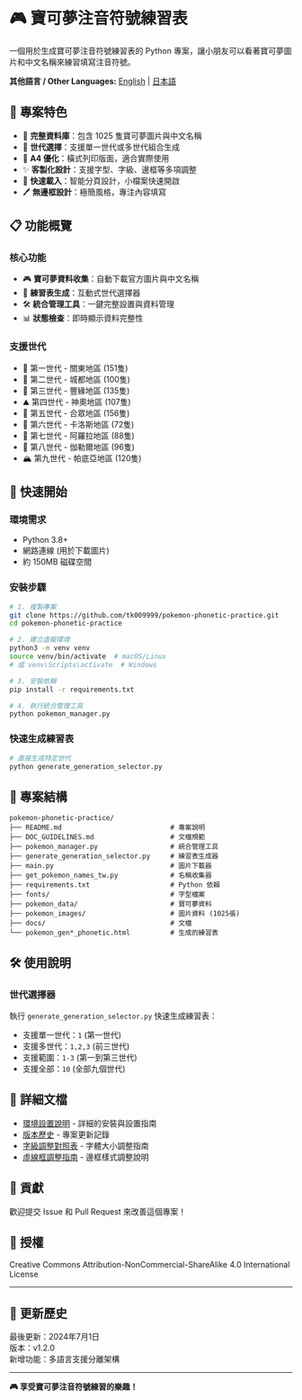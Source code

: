 # 🎮 寶可夢注音符號練習表

一個用於生成寶可夢注音符號練習表的 Python 專案，讓小朋友可以看著寶可夢圖片和中文名稱來練習填寫注音符號。

**其他語言 / Other Languages:** [English](docs/i18n/README_en.md) | [日本語](docs/i18n/README_ja.md)

## 🌟 專案特色

- 📸 **完整資料庫**：包含 1025 隻寶可夢圖片與中文名稱
- 🎯 **世代選擇**：支援單一世代或多世代組合生成
- 📄 **A4 優化**：橫式列印版面，適合實際使用
- ✨ **客製化設計**：支援字型、字級、邊框等多項調整
- 🚀 **快速載入**：智能分頁設計，小檔案快速開啟
- 🖊️ **無邊框設計**：極簡風格，專注內容填寫

## 📋 功能概覽

### 核心功能
- 🎮 **寶可夢資料收集**：自動下載官方圖片與中文名稱
- 📝 **練習表生成**：互動式世代選擇器
- 🛠️ **統合管理工具**：一鍵完整設置與資料管理
- 📊 **狀態檢查**：即時顯示資料完整性

### 支援世代
- 🌱 第一世代 - 關東地區 (151隻)
- 🌸 第二世代 - 城都地區 (100隻)  
- 🌊 第三世代 - 豐緣地區 (135隻)
- ⛰️ 第四世代 - 神奧地區 (107隻)
- 🌆 第五世代 - 合眾地區 (156隻)
- 🌺 第六世代 - 卡洛斯地區 (72隻)
- 🌴 第七世代 - 阿羅拉地區 (88隻)
- 🏰 第八世代 - 伽勒爾地區 (96隻)
- 🏔️ 第九世代 - 帕底亞地區 (120隻)

## 🚀 快速開始

### 環境需求
- Python 3.8+
- 網路連線 (用於下載圖片)
- 約 150MB 磁碟空間

### 安裝步驟
```bash
# 1. 複製專案
git clone https://github.com/tk009999/pokemon-phonetic-practice.git
cd pokemon-phonetic-practice

# 2. 建立虛擬環境
python3 -m venv venv
source venv/bin/activate  # macOS/Linux
# 或 venv\Scripts\activate  # Windows

# 3. 安裝依賴
pip install -r requirements.txt

# 4. 執行統合管理工具
python pokemon_manager.py
```

### 快速生成練習表
```bash
# 直接生成特定世代
python generate_generation_selector.py
```

## 📁 專案結構

```
pokemon-phonetic-practice/
├── README.md                           # 專案說明
├── DOC_GUIDELINES.md                   # 文檔規範
├── pokemon_manager.py                  # 統合管理工具
├── generate_generation_selector.py     # 練習表生成器
├── main.py                             # 圖片下載器
├── get_pokemon_names_tw.py             # 名稱收集器
├── requirements.txt                    # Python 依賴
├── fonts/                              # 字型檔案
├── pokemon_data/                       # 寶可夢資料
├── pokemon_images/                     # 圖片資料 (1025張)
├── docs/                               # 文檔
└── pokemon_gen*_phonetic.html          # 生成的練習表
```

## 🛠️ 使用說明

### 世代選擇器
執行 `generate_generation_selector.py` 快速生成練習表：

- 支援單一世代：`1` (第一世代)
- 支援多世代：`1,2,3` (前三世代)
- 支援範圍：`1-3` (第一到第三世代)
- 支援全部：`10` (全部九個世代)

## 📖 詳細文檔

- [環境設置說明](docs/SETUP.md) - 詳細的安裝與設置指南
- [版本歷史](docs/CHANGELOG.md) - 專案更新記錄
- [字級調整對照表](docs/字級調整對照表.md) - 字體大小調整指南
- [虛線框調整指南](docs/虛線框調整指南.md) - 邊框樣式調整說明

## 🤝 貢獻

歡迎提交 Issue 和 Pull Request 來改善這個專案！

## 📄 授權

Creative Commons Attribution-NonCommercial-ShareAlike 4.0 International License

---

## 🔄 更新歷史

最後更新：2024年7月1日  
版本：v1.2.0  
新增功能：多語言支援分離架構

---

**🎮 享受寶可夢注音符號練習的樂趣！** 